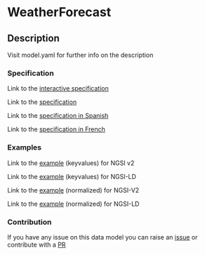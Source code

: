 # WeatherForecast

## Description 

Visit model.yaml for further info on the description
### Specification

Link to the [interactive specification](https://swagger.lab.fiware.org/?url=https://smart-data-models.github.io/dataModel.Weather/WeatherForecast/swagger.yaml)

Link to the [specification](https://github.com/smart-data-models/dataModel.Weather/blob/master/WeatherForecast/doc/spec.md)

Link to the [specification in Spanish](https://github.com/smart-data-models/dataModel.Weather/blob/master/WeatherForecast/doc/spec_ES.md)

Link to the [specification in French](https://github.com/smart-data-models/dataModel.Weather/blob/master/WeatherForecast/doc/spec_FR.md)
### Examples

Link to the [example](https://smart-data-models.github.io/dataModel.Weather/WeatherForecast/examples/example.json) (keyvalues) for NGSI v2

Link to the [example](https://smart-data-models.github.io/dataModel.Weather/WeatherForecast/examples/example.jsonld) (keyvalues) for NGSI-LD

Link to the [example](https://smart-data-models.github.io/dataModel.Weather/WeatherForecast/examples/example-normalized.json) (normalized) for NGSI-V2

Link to the [example](https://smart-data-models.github.io/dataModel.Weather/WeatherForecast/examples/example-normalized.jsonld) (normalized) for NGSI-LD
### Contribution

 If you have any issue on this data model you can raise an [issue](https://github.com/smart-data-models/dataModel.Weather/issues)  or contribute with a [PR](https://github.com/smart-data-models/dataModel.Weather/pulls)